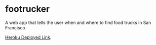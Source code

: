 # footrucker
A web app that tells the user when and where to find food trucks in San Francisco.

[Heroku Deployed Link](http://footrucker.herokuapp.com/).

